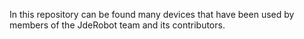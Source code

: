
In this repository can be found many devices that have been used by members of the JdeRobot team and its contributors.
